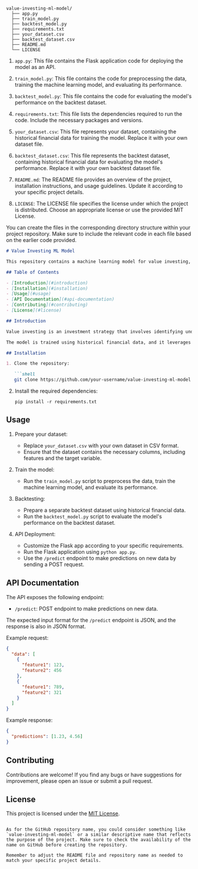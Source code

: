 
```
value-investing-ml-model/
  ├── app.py
  ├── train_model.py
  ├── backtest_model.py
  ├── requirements.txt
  ├── your_dataset.csv
  ├── backtest_dataset.csv
  ├── README.md
  └── LICENSE
```

1. `app.py`: This file contains the Flask application code for deploying the model as an API.

2. `train_model.py`: This file contains the code for preprocessing the data, training the machine learning model, and evaluating its performance.

3. `backtest_model.py`: This file contains the code for evaluating the model's performance on the backtest dataset.

4. `requirements.txt`: This file lists the dependencies required to run the code. Include the necessary packages and versions.

5. `your_dataset.csv`: This file represents your dataset, containing the historical financial data for training the model. Replace it with your own dataset file.

6. `backtest_dataset.csv`: This file represents the backtest dataset, containing historical financial data for evaluating the model's performance. Replace it with your own backtest dataset file.

7. `README.md`: The README file provides an overview of the project, installation instructions, and usage guidelines. Update it according to your specific project details.

8. `LICENSE`: The LICENSE file specifies the license under which the project is distributed. Choose an appropriate license or use the provided MIT License.

You can create the files in the corresponding directory structure within your project repository. Make sure to include the relevant code in each file based on the earlier code provided.
```markdown
# Value Investing ML Model

This repository contains a machine learning model for value investing, implemented in Python. The model utilizes financial data and applies machine learning algorithms to make predictions on undervalued stocks.

## Table of Contents

- [Introduction](#introduction)
- [Installation](#installation)
- [Usage](#usage)
- [API Documentation](#api-documentation)
- [Contributing](#contributing)
- [License](#license)

## Introduction

Value investing is an investment strategy that involves identifying undervalued stocks and investing in them for long-term growth. This project implements a machine learning model that utilizes financial data to identify undervalued stocks and make predictions on their potential future performance.

The model is trained using historical financial data, and it leverages various machine learning algorithms such as linear regression, decision trees, or random forests. The trained model can then be used to make predictions on new data, including identifying undervalued stocks and suggesting potential investment opportunities.

## Installation

1. Clone the repository:

   ```shell
   git clone https://github.com/your-username/value-investing-ml-model.git
   ```

2. Install the required dependencies:

   ```shell
   pip install -r requirements.txt
   ```

## Usage

1. Prepare your dataset:
   - Replace `your_dataset.csv` with your own dataset in CSV format.
   - Ensure that the dataset contains the necessary columns, including features and the target variable.

2. Train the model:
   - Run the `train_model.py` script to preprocess the data, train the machine learning model, and evaluate its performance.

3. Backtesting:
   - Prepare a separate backtest dataset using historical financial data.
   - Run the `backtest_model.py` script to evaluate the model's performance on the backtest dataset.

4. API Deployment:
   - Customize the Flask app according to your specific requirements.
   - Run the Flask application using `python app.py`.
   - Use the `/predict` endpoint to make predictions on new data by sending a POST request.

## API Documentation

The API exposes the following endpoint:

- `/predict`: POST endpoint to make predictions on new data.

The expected input format for the `/predict` endpoint is JSON, and the response is also in JSON format.

Example request:
```json
{
  "data": [
    {
      "feature1": 123,
      "feature2": 456
    },
    {
      "feature1": 789,
      "feature2": 321
    }
  ]
}
```

Example response:
```json
{
  "predictions": [1.23, 4.56]
}
```

## Contributing

Contributions are welcome! If you find any bugs or have suggestions for improvement, please open an issue or submit a pull request.

## License

This project is licensed under the [MIT License](LICENSE).
```

As for the GitHub repository name, you could consider something like `value-investing-ml-model` or a similar descriptive name that reflects the purpose of the project. Make sure to check the availability of the name on GitHub before creating the repository.

Remember to adjust the README file and repository name as needed to match your specific project details.
